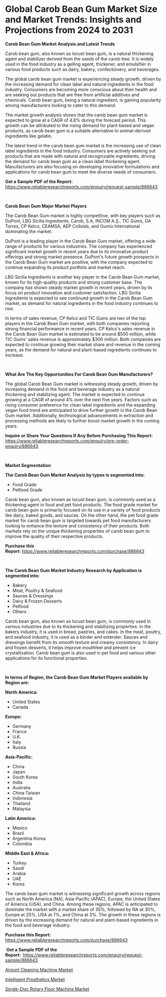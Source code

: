 <p><h1>Global Carob Bean Gum Market Size and Market Trends: Insights and Projections from 2024 to 2031</h1></p><p><strong>Carob Bean Gum Market Analysis and Latest Trends</strong></p>
<p><p>Carob bean gum, also known as locust bean gum, is a natural thickening agent and stabilizer derived from the seeds of the carob tree. It is widely used in the food industry as a gelling agent, thickener, and emulsifier in various food products such as dairy, bakery, confectionery, and beverages.</p><p>The global carob bean gum market is experiencing steady growth, driven by the increasing demand for clean label and natural ingredients in the food industry. Consumers are becoming more conscious about their health and are seeking out products that are free from artificial additives and chemicals. Carob bean gum, being a natural ingredient, is gaining popularity among manufacturers looking to cater to this demand.</p><p>The market growth analysis shows that the carob bean gum market is expected to grow at a CAGR of 4.8% during the forecast period. This growth can be attributed to the rising demand for plant-based and vegan products, as carob bean gum is a suitable alternative to animal-derived ingredients like gelatin.</p><p>The latest trend in the carob bean gum market is the increasing use of clean label ingredients in the food industry. Consumers are actively seeking out products that are made with natural and recognizable ingredients, driving the demand for carob bean gum as a clean label thickening agent. Manufacturers are also focusing on developing innovative formulations and applications for carob bean gum to meet the diverse needs of consumers.</p></p>
<p><strong>Get a Sample PDF of the Report:&nbsp;</strong> <a href="https://www.reliableresearchreports.com/enquiry/request-sample/886643">https://www.reliableresearchreports.com/enquiry/request-sample/886643</a></p>
<p>&nbsp;</p>
<p><strong>Carob Bean Gum Major Market Players</strong></p>
<p><p>The Carob Bean Gum market is highly competitive, with key players such as DuPont, LBG Sicilia Ingredients, Carob, S.A, INCOM A.Ş., TIC Gums, GA Torres, CP Kelco, CEAMSA, AEP Colloids, and Gumix International dominating the market. </p><p>DuPont is a leading player in the Carob Bean Gum market, offering a wide range of products for various industries. The company has experienced significant market growth in recent years due to its innovative product offerings and strong market presence. DuPont's future growth prospects in the Carob Bean Gum market are positive, with the company expected to continue expanding its product portfolio and market reach.</p><p>LBG Sicilia Ingredients is another key player in the Carob Bean Gum market, known for its high-quality products and strong customer base. The company has shown steady market growth in recent years, driven by its focus on product innovation and customer satisfaction. LBG Sicilia Ingredients is expected to see continued growth in the Carob Bean Gum market, as demand for natural ingredients in the food industry continues to rise.</p><p>In terms of sales revenue, CP Kelco and TIC Gums are two of the top players in the Carob Bean Gum market, with both companies reporting strong financial performance in recent years. CP Kelco's sales revenue in the Carob Bean Gum market is estimated to be around $500 million, while TIC Gums' sales revenue is approximately $300 million. Both companies are expected to continue growing their market share and revenue in the coming years, as the demand for natural and plant-based ingredients continues to increase.</p></p>
<p>&nbsp;</p>
<p><strong>What Are The Key Opportunities For Carob Bean Gum Manufacturers?</strong></p>
<p><p>The global Carob Bean Gum market is witnessing steady growth, driven by increasing demand in the food and beverage industry as a natural thickening and stabilizing agent. The market is expected to continue growing at a CAGR of around 4% over the next five years. Factors such as rising consumer preference for clean label ingredients and the expanding vegan food trend are anticipated to drive further growth in the Carob Bean Gum market. Additionally, technological advancements in extraction and processing methods are likely to further boost market growth in the coming years.</p></p>
<p><strong>Inquire or Share Your Questions If Any Before Purchasing This Report:</strong> <a href="https://www.reliableresearchreports.com/enquiry/pre-order-enquiry/886643">https://www.reliableresearchreports.com/enquiry/pre-order-enquiry/886643</a></p>
<p>&nbsp;</p>
<p><strong>Market Segmentation</strong></p>
<p><strong>The Carob Bean Gum Market Analysis by types is segmented into:</strong></p>
<p><ul><li>Food Grade</li><li>Petfood Grade</li></ul></p>
<p><p>Carob bean gum, also known as locust bean gum, is commonly used as a thickening agent in food and pet food products. The food grade market for carob bean gum is primarily focused on its use in a variety of food products like dairy, baked goods, and sauces. On the other hand, the pet food grade market for carob bean gum is targeted towards pet food manufacturers looking to enhance the texture and consistency of their products. Both markets rely on the unique thickening properties of carob bean gum to improve the quality of their respective products.</p></p>
<p><strong>Purchase this Report:&nbsp;</strong><a href="https://www.reliableresearchreports.com/purchase/886643">https://www.reliableresearchreports.com/purchase/886643</a></p>
<p>&nbsp;</p>
<p><strong>The Carob Bean Gum Market Industry Research by Application is segmented into:</strong></p>
<p><ul><li>Bakery</li><li>Meat, Poultry & Seafood</li><li>Sauces & Dressings</li><li>Dairy & Frozen Desserts</li><li>Petfood</li><li>Others</li></ul></p>
<p><p>Carob bean gum, also known as locust bean gum, is commonly used in various industries due to its thickening and stabilizing properties. In the bakery industry, it is used in bread, pastries, and cakes. In the meat, poultry, and seafood industry, it is used as a binder and extender. Sauces and dressings benefit from its smooth texture and creamy consistency. In dairy and frozen desserts, it helps improve mouthfeel and prevent ice crystallization. Carob bean gum is also used in pet food and various other applications for its functional properties.</p></p>
<p>&nbsp;</p>
<p><strong>In terms of Region, the Carob Bean Gum Market Players available by Region are:</strong></p>
<p>
    <p> <strong> North America: </strong>
        <ul>
            <li>United States</li>
            <li>Canada</li>
        </ul>
        </p> 
    <p> <strong> Europe: </strong>
        <ul>
            <li>Germany</li>
            <li>France</li>
            <li>U.K.</li>
            <li>Italy</li>
            <li>Russia</li>
        </ul>
        </p> 
    <p> <strong> Asia-Pacific: </strong>
        <ul>
            <li>China</li>
            <li>Japan</li>
            <li>South Korea</li>
            <li>India</li>
            <li>Australia</li>
            <li>China Taiwan</li>
            <li>Indonesia</li>
            <li>Thailand</li>
            <li>Malaysia</li>
        </ul>
        </p> 
    <p> <strong> Latin America: </strong>
        <ul>
            <li>Mexico</li>
            <li>Brazil</li>
            <li>Argentina Korea</li>
            <li>Colombia</li>
        </ul>
        </p> 
    <p> <strong> Middle East & Africa: </strong>
        <ul>
            <li>Turkey</li>
            <li>Saudi</li>
            <li>Arabia</li>
            <li>UAE</li>
            <li>Korea</li>
        </ul>
    </p>
    </p>
<p><p>The carob bean gum market is witnessing significant growth across regions such as North America (NA), Asia-Pacific (APAC), Europe, the United States of America (USA), and China. Among these regions, APAC is anticipated to dominate the market with a market share of 35%, followed by NA at 30%, Europe at 25%, USA at 7%, and China at 3%. The growth in these regions is driven by the increasing demand for natural and plant-based ingredients in the food and beverage industry.</p></p>
<p><strong>Purchase this Report: </strong><a href="https://www.reliableresearchreports.com/purchase/886643">https://www.reliableresearchreports.com/purchase/886643</a></p>
<p>&nbsp;<strong>Get a Sample PDF of the Report:&nbsp;&nbsp;</strong><a href="https://www.reliableresearchreports.com/enquiry/request-sample/886643">https://www.reliableresearchreports.com/enquiry/request-sample/886643</a></p>
<p><strong></strong></p>
<p><p><a href="https://view.publitas.com/reportprime-1/airport-cleaning-machine-market-size-focuses-on-market-dynamics-in-depth-analysis-and-future-projections-of-its-market-forecasted-for-period-from-2023-to-2030/">Airport Cleaning Machine Market</a></p><p><a href="https://view.publitas.com/reportprime-1/intelligent-prosthetics-market-size-share-trends-analysis-report-by-application-regional-outlook-competitive-strategies-and-segment-forecasts-2023-2030/">Intelligent Prosthetics Market</a></p><p><a href="https://view.publitas.com/reportprime-1/global-single-disc-rotary-floor-machine-market-by-types-applications-and-major-players-with-regional-growth-rate-analysis-and-development-situation-from-2023-to-2030/">Single-Disc Rotary Floor Machine Market</a></p></p>